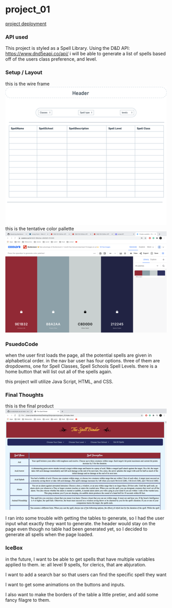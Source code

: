 # project_01
[project deployment](https://Spell_Binder.surge.sh)

### API used
This project is styled as a Spell Library. Using the D&D API: https://www.dnd5eapi.co/api/ i will be able to generate a list of spells based off of the users class preference, and level.

### Setup / Layout
this is the wire frame ![wireframe](/css/img/project01%20-%20Window.png)
this is the tentative color pallette ![Color Pallette](/css/img/pallette.png)


### PsuedoCode
when the user first loads the page, all the potential spells are given in alphabetical order. in the nav bar user has four options. three of them are dropdowms, one for Spell Classes, Spell Schools Spell Levels.
there is a home button that will list out all of the spells again.

this project will utilize Java Script, HTML, and CSS.

### Final Thoughts
this is the final product![app Photo](/css/img/screenShot.png)

I ran into some trouble with getting the tables to generate, so I had the user input what exactly they want to generate. 
the header would stay on the page even though no table had been generated yet, so I decided to generate all spells when the page loaded.

### IceBox
in the future, I want to be able to get spells that have multiple variables applied to them. ie: all level 9 spells, for clerics, that are abjuration.

I want to add a search bar so that users can find the specific spell they want

I want to get some animations on the buttons and inputs.

I also want to make the borders of the table a little pretier, and add some fancy filagre to them.